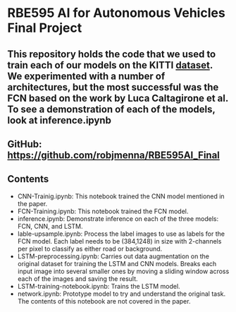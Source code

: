 # RBE595 AI for Autonomous Vehicles Final Project


This repository holds the code that we used to train each of our models on the KITTI [dataset](http://www.cvlibs.net/datasets/kitti/eval_road.php). We experimented with a number of architectures, but the most successful was the FCN based on the work by Luca Caltagirone et al. To see a demonstration of each of the models, look at inference.ipynb
---
GitHub: https://github.com/robjmenna/RBE595AI_Final
---
## Contents
- CNN-Trainig.ipynb: This notebook trained the CNN model mentioned in the paper.
- FCN-Training.ipynb: This notebook trained the FCN model.
- inference.ipynb: Demonstrate inference on each of the three models: FCN, CNN, and LSTM.
- lable-upsample.ipynb: Process the label images to use as labels for the FCN model. Each label needs to be (384,1248) in size with 2-channels per pixel to classify as either road or background.
- LSTM-preprocessing.ipynb: Carries out data augmentation on the original dataset for training the LSTM and CNN models. Breaks each input image into several smaller ones by moving a sliding window across each of the images and saving the result.
- LSTM-training-notebook.ipynb: Trains the LSTM model.
- network.ipynb: Prototype model to try and understand the original task. The contents of this notebook are not covered in the paper.
